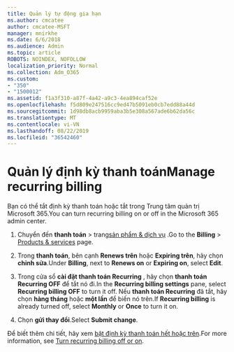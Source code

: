 ```yaml
---
title: Quản lý tự động gia hạn
ms.author: cmcatee
author: cmcatee-MSFT
manager: mnirkhe
ms.date: 6/6/2018
ms.audience: Admin
ms.topic: article
ROBOTS: NOINDEX, NOFOLLOW
localization_priority: Normal
ms.collection: Adm_O365
ms.custom:
- "350"
- "1500012"
ms.assetid: f1a3f310-a87f-4a42-a9c3-4ea894caf52e
ms.openlocfilehash: f5d809e247516cc9ed47b5091eb0cb7edd88a44d
ms.sourcegitcommit: 1d98db8acb9959aba3b5e308a567ade6b62da56c
ms.translationtype: MT
ms.contentlocale: vi-VN
ms.lasthandoff: 08/22/2019
ms.locfileid: "36542460"
---
```

# <a name="manage-recurring-billing"></a><span data-ttu-id="02b9a-102">Quản lý định kỳ thanh toán</span><span class="sxs-lookup"><span data-stu-id="02b9a-102">Manage recurring billing</span></span>

<span data-ttu-id="02b9a-103">Bạn có thể tắt định kỳ thanh toán hoặc tắt trong Trung tâm quản trị Microsoft 365.</span><span class="sxs-lookup"><span data-stu-id="02b9a-103">You can turn recurring billing on or off in the Microsoft 365 admin center.</span></span>
  
1. <span data-ttu-id="02b9a-104">Chuyển đến **thanh toán** > trang[sản phẩm & dịch vụ](https://go.microsoft.com/fwlink/p/?linkid=842054) .</span><span class="sxs-lookup"><span data-stu-id="02b9a-104">Go to the **Billing** > [Products & services](https://go.microsoft.com/fwlink/p/?linkid=842054) page.</span></span>

2. <span data-ttu-id="02b9a-105">Trong **thanh toán**, bên cạnh **Renews trên** hoặc **Expiring trên**, hãy chọn **chỉnh sửa**.</span><span class="sxs-lookup"><span data-stu-id="02b9a-105">Under **Billing**, next to **Renews on** or **Expiring on**, select **Edit**.</span></span>

3. <span data-ttu-id="02b9a-106">Trong cửa sổ **cài đặt thanh toán Recurring** , hãy chọn **thanh toán Recurring OFF** để tắt nó đi.</span><span class="sxs-lookup"><span data-stu-id="02b9a-106">In the **Recurring billing settings** pane, select **Recurring billing OFF** to turn it off.</span></span> <span data-ttu-id="02b9a-107">Nếu **thanh toán Recurring** đã tắt, hãy chọn **hàng tháng** hoặc **một lần** để biến nó trên.</span><span class="sxs-lookup"><span data-stu-id="02b9a-107">If **Recurring billing** is already turned off, select **Monthly** or **Once** to turn it on.</span></span>

4. <span data-ttu-id="02b9a-108">Chọn **gửi thay đổi**.</span><span class="sxs-lookup"><span data-stu-id="02b9a-108">Select **Submit change**.</span></span>

<span data-ttu-id="02b9a-109">Để biết thêm chi tiết, hãy xem [bật định kỳ thanh toán hết hoặc trên](https://docs.microsoft.com/office365/admin/subscriptions-and-billing/renew-your-subscription?view=o365-worldwide#turn-recurring-billing-off-or-on).</span><span class="sxs-lookup"><span data-stu-id="02b9a-109">For more information, see [Turn recurring billing off or on](https://docs.microsoft.com/office365/admin/subscriptions-and-billing/renew-your-subscription?view=o365-worldwide#turn-recurring-billing-off-or-on).</span></span>